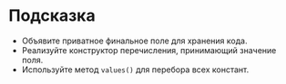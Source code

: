 # Подсказка

- Объявите приватное финальное поле для хранения кода.
- Реализуйте конструктор перечисления, принимающий значение поля.
- Используйте метод `values()` для перебора всех констант.

